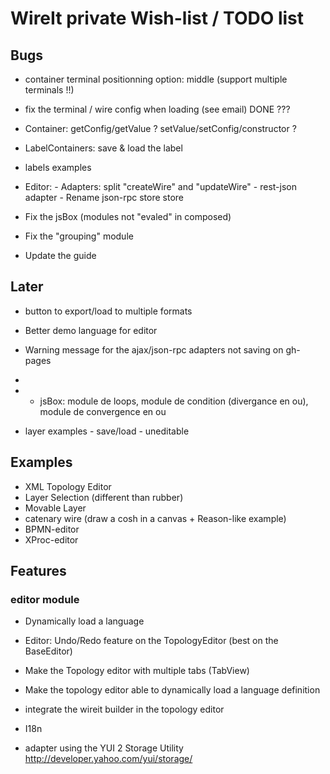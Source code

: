 # WireIt private Wish-list / TODO list


## Bugs	

 * container terminal positionning option: middle (support multiple terminals !!)

 * fix the terminal / wire config when loading (see email) DONE ???

 * Container: getConfig/getValue ? setValue/setConfig/constructor ?
 * LabelContainers: save & load the label

 * labels examples

 * Editor: 
		- Adapters: split "createWire" and "updateWire"
		- rest-json adapter
 		- Rename json-rpc store store

 * Fix the jsBox (modules not "evaled" in composed)

 * Fix the "grouping" module

 * Update the guide

## Later

- button to export/load to multiple formats

 * Better demo language for editor
 * Warning message for the ajax/json-rpc adapters not saving on gh-pages
 * 
 * * jsBox: module de loops, module de condition (divergance en ou), module de convergence en ou
 
 * layer examples
		- save/load
		- uneditable

## Examples

 * XML Topology Editor
 * Layer Selection (different than rubber)
 * Movable Layer
 * catenary wire (draw a cosh in a canvas + Reason-like example)
 * BPMN-editor
 * XProc-editor

## Features

### editor module

 * Dynamically load a language

 * Editor: Undo/Redo feature on the TopologyEditor (best on the BaseEditor)

 * Make the Topology editor with multiple tabs (TabView)

 * Make the topology editor able to dynamically load a language definition
 * integrate the wireit builder in the topology editor
 * I18n

 * adapter using the YUI 2 Storage Utility http://developer.yahoo.com/yui/storage/
